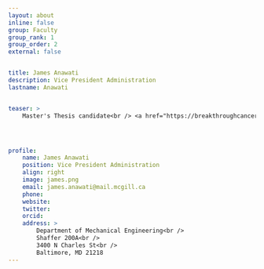 ```yaml
---
layout: about
inline: false
group: Faculty
group_rank: 1
group_order: 2
external: false


title: James Anawati
description: Vice President Administration
lastname: Anawati


teaser: >
    Master's Thesis candidate<br /> <a href="https://breakthroughcancer.org/">Controls Lab</a> working on simulation and modelling of bio-inspired indoor airships




profile:
    name: James Anawati
    position: Vice President Administration
    align: right
    image: james.png
    email: james.anawati@mail.mcgill.ca
    phone: 
    website: 
    twitter: 
    orcid: 
    address: >
        Department of Mechanical Engineering<br />
        Shaffer 200A<br />
        3400 N Charles St<br />        
        Baltimore, MD 21218
---
```





